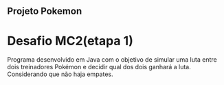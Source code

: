 ## Projeto Pokemon

# Desafio MC2(etapa 1)

Programa desenvolvido em Java com o objetivo de simular uma luta entre dois treinadores Pokémon e decidir qual dos dois ganhará a luta. Considerando que não haja empates.
